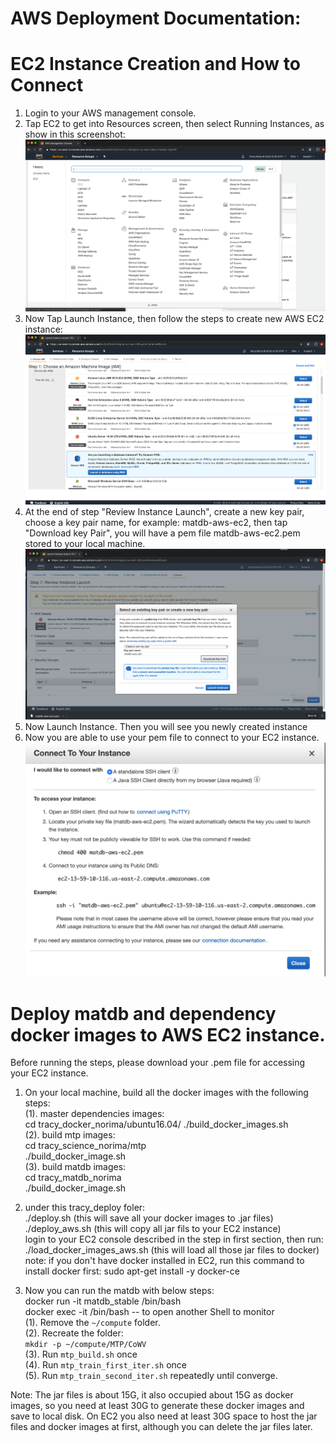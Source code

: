 # AWS Deployment Documentation:
# EC2 Instance Creation and How to Connect

1. Login to your AWS management console.
2. Tap EC2 to get into Resources screen, then select Running Instances, as show in this screenshot: ![AWS Console](./aws-screenshot-1.png)
3. Now Tap Launch Instance, then follow the steps to create new AWS EC2 instance:![AWS Console - Create EC2 Instance](./aws-screenshot-3.png)
4. At the end of step "Review Instance Launch", create a new key pair, choose a key pair name, for example: matdb-aws-ec2, then tap "Download key Pair", you will have a pem file matdb-aws-ec2.pem stored to your local machine.![AWS Console - Create Key Pair and Download pem file](./aws-screenshot-5.png)
5. Now Launch Instance. Then you will see you newly created instance 
6. Now you are able to use your pem file to connect to your EC2 instance. ![AWS Console - Connect to EC2](./aws-screenshot-6.png)

# Deploy matdb and dependency docker images to AWS EC2 instance.

Before running the steps, please download your .pem file for accessing your EC2 instance.
1. On your local machine, build all the docker images with the following steps: \
(1). master dependencies images:\
  cd tracy_docker_norima/ubuntu16.04/
  ./build_docker_images.sh\
(2).  build mtp images:\
    cd tracy_science_norima/mtp\
    ./build_docker_image.sh\
(3).  build matdb images:\
    cd tracy_matdb_norima\
    ./build_docker_image.sh

2. under this tracy_deploy foler:\
  ./deploy.sh    (this will save all your docker images to .jar files)\
  ./deploy_aws.sh  (this will copy all jar fils to your EC2 instance)\
  login to your EC2 console described in the step in first section, then run:\
  ./load_docker_images_aws.sh  (this will load all those jar files to docker)\
  note: if you don't have docker installed in EC2, run this command to install docker first:
  sudo apt-get install -y docker-ce
3. Now you can run the matdb with below steps:\
   docker run -it matdb_stable /bin/bash\
    docker exec -it <container name> /bin/bash  -- to open another Shell to monitor \
 (1). Remove the `~/compute` folder.\
 (2). Recreate the folder: \
  `mkdir -p ~/compute/MTP/CoWV`\
 (3). Run `mtp_build.sh` once\
 (4). Run `mtp_train_first_iter.sh` once\
 (5). Run `mtp_train_second_iter.sh` repeatedly until converge.

Note: The jar files is about 15G, it also occupied about 15G as docker images, so you need at least 30G to generate these docker images and save to local disk.
On EC2 you also need at least 30G space to host the jar files and docker images at first, although you can delete the jar files later.

